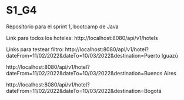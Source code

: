 # S1_G4
Repositorio para el sprint 1, bootcamp de Java

Link para todos los hoteles:
http://localhost:8080/api/v1/hotels

Links para testear filtro:
http://localhost:8080/api/v1/hotel?dateFrom=11/02/2022&dateTo=10/03/2022&destination=Puerto Iguazú

http://localhost:8080/api/v1/hotel?dateFrom=11/02/2022&dateTo=10/03/2022&destination=Buenos Aires

http://localhost:8080/api/v1/hotel?dateFrom=11/02/2022&dateTo=10/03/2022&destination=Bogotá
